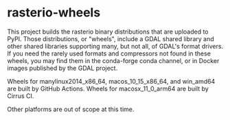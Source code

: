 # rasterio-wheels

This project builds the rasterio binary distributions that are uploaded to
PyPI. Those distributions, or "wheels", include a GDAL shared library and other
shared libraries supporting many, but not all, of GDAL's format drivers. If you
need the rarely used formats and compressors not found in these wheels, you may
find them in the conda-forge conda channel, or in Docker images published by
the GDAL project.

Wheels for manylinux2014_x86_64, macos_10_15_x86_64, and win_amd64 are built by GitHub
Actions. Wheels for macosx_11_0_arm64 are built by Cirrus CI.

Other platforms are out of scope at this time.
